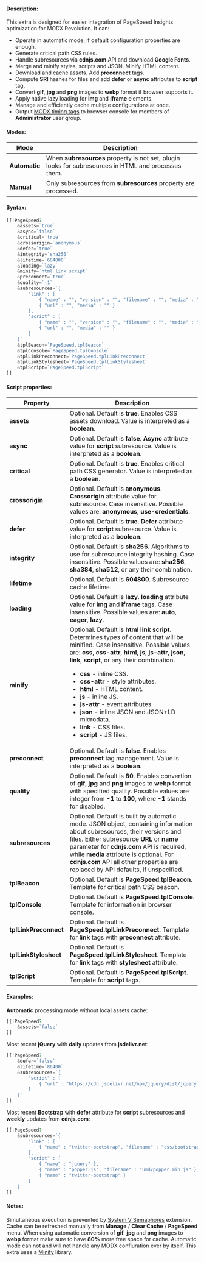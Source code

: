 #### Description:

This extra is designed for easier integration of PageSpeed Insights optimization for MODX Revolution. It can:

- Operate in automatic mode, if default configuration properties are enough.
- Generate critical path CSS rules. 
- Handle subresources via **cdnjs.com** API and download **Google Fonts**.
- Merge and minify styles, scripts and JSON. Minify HTML content.
- Download and cache assets. Add **preconnect** tags.
- Compute **SRI** hashes for files and add **defer** or **async** attributes to **script** tag.
- Convert **gif**, **jpg** and **png** images to **webp** format if browser supports it.
- Apply native lazy loading for **img** and **iframe** elements.
- Manage and efficiently cache multiple configurations at once.
- Output [MODX timing tags](https://docs.modx.com/revolution/2.x/making-sites-with-modx/tag-syntax#TagSyntax-Timing) to browser console for members of **Administrator** user group.

#### Modes:

| Mode | Description |
| ------------- | ------------- |
| **Automatic** | When **subresources** property is not set, plugin looks for subresources in HTML and processes them. |
| **Manual** | Only subresources from **subresources** property are processed. |

#### Syntax:

``` php
[[!PageSpeed?
    &assets=`true`
    &async=`false`
    &critical=`true`
    &crossorigin=`anonymous`
    &defer=`true`
    &integrity=`sha256`
    &lifetime=`604800`
    &loading=`lazy`
    &minify=`html link script`
    &preconnect=`true`
    &quality=`-1`
    &subresources=`{
        "link" : [
            { "name" : "", "version" : "", "filename" : "", "media" : "" },
            { "url" : "", "media" : "" }
        ],
        "script" : [
            { "name" : "", "version" : "", "filename" : "", "media" : "" },
            { "url" : "", "media" : "" }
        ]
    }`
    &tplBeacon=`PageSpeed.tplBeacon`
    &tplConsole=`PageSpeed.tplConsole`
    &tplLinkPreconnect=`PageSpeed.tplLinkPreconnect`
    &tplLinkStylesheet=`PageSpeed.tplLinkStylesheet`
    &tplScript=`PageSpeed.tplScript`
]]
```

#### Script properties:

| Property | Description |
| ------------- | ------------- |
| **assets** | Optional. Default is **true**. Enables CSS assets download. Value is interpreted as a **boolean**. |
| **async** | Optional. Default is **false**. **Async** attribute value for **script** subresource. Value is interpreted as a **boolean**. |
| **critical** | Optional. Default is **true**. Enables critical path CSS generator. Value is interpreted as a **boolean**. |
| **crossorigin** | Optional. Default is **anonymous**. **Crossorigin** attribute value for subresource. Case insensitive. Possible values are: **anonymous**, **use-credentials**. |
| **defer** | Optional. Default is **true**. **Defer** attribute value for **script** subresource. Value is interpreted as a **boolean**. |
| **integrity** | Optional. Default is **sha256**. Algorithms to use for subresource integrity hashing. Case insensitive. Possible values are: **sha256**, **sha384**, **sha512**, or any their combination. |
| **lifetime** | Optional. Default is **604800**. Subresource cache lifetime. |
| **loading** | Optional. Default is **lazy**. **loading** attribute value for **img** and **iframe** tags. Case insensitive. Possible values are: **auto**, **eager**, **lazy**. |
| **minify** | Optional. Default is **html link script**. Determines types of content that will be minified. Case insensitive. Possible values are: **css**, **css-attr**, **html**, **js**, **js-attr**, **json**, **link**, **script**, or any their combination. <ul><li>**css** - inline CSS.</li><li>**css-attr** - style attributes.</li><li>**html** - HTML content.</li><li>**js** - inline JS.</li><li>**js-attr** - event attributes.</li><li>**json** - inline JSON and JSON+LD microdata.</li><li>**link** - CSS files.</li><li>**script** - JS files.</li></ul> |
| **preconnect** | Optional. Default is **false**. Enables **preconnect** tag management. Value is interpreted as a **boolean**. |
| **quality** | Optional. Default is **80**. Enables convertion of **gif**, **jpg** and **png** images to **webp** format with specified quality. Possible values are integer from **-1** to **100**, where **-1** stands for disabled. |
| **subresources** | Optional. Default is built by automatic mode. JSON object, containing information about subresources, their versions and files. Either subresource **URL** or **name** parameter for **cdnjs.com** API is required, while **media** attribute is optional. For **cdnjs.com** API all other properties are replaced by API defaults, if unspecified. |
| **tplBeacon** | Optional. Default is **PageSpeed.tplBeacon**. Template for critical path CSS beacon. |
| **tplConsole** | Optional. Default is **PageSpeed.tplConsole**. Template for information in browser console. |
| **tplLinkPreconnect** | Optional. Default is **PageSpeed.tplLinkPreconnect**. Template for **link** tags with **preconnect** attribute. |
| **tplLinkStylesheet** | Optional. Default is **PageSpeed.tplLinkStylesheet**. Template for **link** tags with **stylesheet** attribute. |
| **tplScript** | Optional. Default is **PageSpeed.tplScript**. Template for **script** tags. |

#### Examples:

**Automatic** processing mode without local assets cache:
``` php
[[!PageSpeed?
    &assets=`false`
]]
```

Most recent **jQuery** with **daily** updates from **jsdelivr.net**:
``` php
[[!PageSpeed?
    &defer=`false`
    &lifetime=`86400`
    &subresources=`{
        "script" : [
            { "url" : "https://cdn.jsdelivr.net/npm/jquery/dist/jquery.min.js" }
        ]
    }`
]]
```

Most recent **Bootstrap** with **defer** attribute for **script** subresources and **weekly** updates from **cdnjs.com**:
``` php
[[!PageSpeed?
    &subresources=`{
        "link" : [
            { "name" : "twitter-bootstrap", "filename" : "css/bootstrap.min.css" }
        ],
        "script" : [
            { "name" : "jquery" },
            { "name" : "popper.js", "filename" : "umd/popper.min.js" },
            { "name" : "twitter-bootstrap" }
        ]
    }`
]]
```

#### Notes:

Simultaneous execution is prevented by [System V Semaphores](https://www.php.net/manual/en/book.sem.php) extension. Cache can be refreshed manually from **Manage** / **Clear Cache** / **PageSpeed** menu. When using automatic conversion of **gif**, **jpg** and **png** images to **webp** format make sure to have **80%** more free space for cache. Automatic mode can not and will not handle any MODX confiuration ever by itself. This extra uses a [Minify](https://github.com/matthiasmullie/minify) library.
